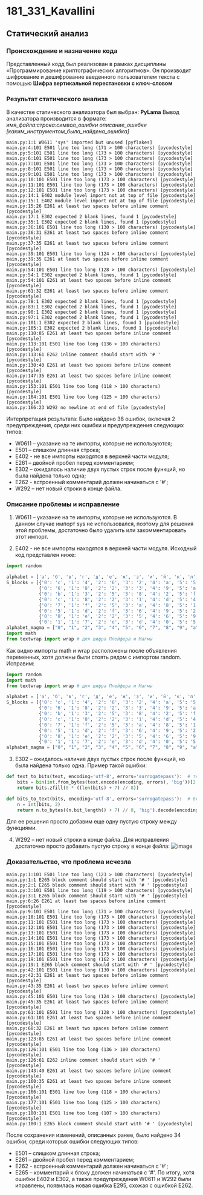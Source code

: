 # 181_331_Kavallini

## Статический анализ
### Происхождение и назначение кода
Представленный кодд был реализован в рамках дисциплины «Программирование криптографических алгоритмов». Он производит шифрование и дешифрование введенного пользователем текста с помощью **Шифра вертикальной перестановки с ключ-словом**

### Результат статического анализа
В качестве статического анализатора был выбран: **PyLama**
Вывод анализатора производится в формате: *имя_файла:строка:символ_ошибки описание_ошибки [каким_инструментом_была_найдена_ошибка]*
```
main.py:1:1 W0611 'sys' imported but unused [pyflakes]
main.py:4:101 E501 line too long (171 > 100 characters) [pycodestyle]
main.py:5:101 E501 line too long (173 > 100 characters) [pycodestyle]
main.py:6:101 E501 line too long (173 > 100 characters) [pycodestyle]
main.py:7:101 E501 line too long (173 > 100 characters) [pycodestyle]
main.py:8:101 E501 line too long (173 > 100 characters) [pycodestyle]
main.py:9:101 E501 line too long (173 > 100 characters) [pycodestyle]
main.py:10:101 E501 line too long (173 > 100 characters) [pycodestyle]
main.py:11:101 E501 line too long (173 > 100 characters) [pycodestyle]
main.py:12:101 E501 line too long (173 > 100 characters) [pycodestyle]
main.py:14:1 E402 module level import not at top of file [pycodestyle]
main.py:15:1 E402 module level import not at top of file [pycodestyle]
main.py:15:26 E261 at least two spaces before inline comment [pycodestyle]
main.py:17:1 E302 expected 2 blank lines, found 1 [pycodestyle]
main.py:35:1 E302 expected 2 blank lines, found 1 [pycodestyle]
main.py:36:101 E501 line too long (130 > 100 characters) [pycodestyle]
main.py:36:31 E261 at least two spaces before inline comment [pycodestyle]
main.py:37:35 E261 at least two spaces before inline comment [pycodestyle]
main.py:39:101 E501 line too long (124 > 100 characters) [pycodestyle]
main.py:39:35 E261 at least two spaces before inline comment [pycodestyle]
main.py:54:101 E501 line too long (128 > 100 characters) [pycodestyle]
main.py:54:1 E302 expected 2 blank lines, found 1 [pycodestyle]
main.py:54:101 E261 at least two spaces before inline comment [pycodestyle]
main.py:61:32 E261 at least two spaces before inline comment [pycodestyle]
main.py:78:1 E302 expected 2 blank lines, found 1 [pycodestyle]
main.py:83:1 E302 expected 2 blank lines, found 1 [pycodestyle]
main.py:90:1 E302 expected 2 blank lines, found 1 [pycodestyle]
main.py:97:1 E302 expected 2 blank lines, found 1 [pycodestyle]
main.py:101:1 E302 expected 2 blank lines, found 1 [pycodestyle]
main.py:105:1 E302 expected 2 blank lines, found 1 [pycodestyle]
main.py:110:85 E261 at least two spaces before inline comment [pycodestyle]
main.py:113:101 E501 line too long (136 > 100 characters) [pycodestyle]
main.py:113:61 E262 inline comment should start with '# ' [pycodestyle]
main.py:130:40 E261 at least two spaces before inline comment [pycodestyle]
main.py:147:35 E261 at least two spaces before inline comment [pycodestyle]
main.py:153:101 E501 line too long (118 > 100 characters) [pycodestyle]
main.py:164:101 E501 line too long (125 > 100 characters) [pycodestyle]
main.py:166:23 W292 no newline at end of file [pycodestyle]
```
Интерпретация результата:
Было найдено 38 ошибок, включая 2 предупреждения, среди них ошибки и предупреждения следующих типов:
* W0611 – указание на те импорты, которые не используются;
* E501 – слишком длинная строка;
* E402 - не все импорты находятся в верхней части модуля;
* E261 – двойной пробел перед комментарием;
* E302 – ожидалось наличие двух пустых строк после функций, но была найдена только одна;
* E262 - встроенный комментарий должен начинаться с '#';
* W292 – нет новый строки в конце файла.

### Описание проблемы и исправление
1. W0611 – указание на те импорты, которые не используются.
В данном случае импорт sys не использовался, поэтому для решения этой проблемы, достаточно было удалить или закомментировать этот импорт.

2. E402 - не все импорты находятся в верхней части модуля.
Исходный код представлен ниже:
```python
import random

alphabet = ['а', 'б', 'в', 'г', 'д', 'е', 'ж', 'з', 'и', 'й', 'к', 'л', 'м', 'н', 'о', 'п', 'р', 'с', 'т', 'у', 'ф', 'х', 'ц', 'ч', 'ш', 'щ', 'ъ', 'ы', 'ь', 'э', 'ю', 'я']
S_blocks = [{'0': 'c', '1': '4', '2': '6', '3': '2', '4': 'a', '5': '5', '6': 'b', '7': '9', '8': 'e', '9': '8', 'a': 'd', 'b': '7', 'c': '0', 'd': '3', 'e': 'f', 'f': '1'},
            {'0': '6', '1': '8', '2': '2', '3': '3', '4': '9', '5': 'a', '6': '5', '7': 'c', '8': '1', '9': 'e', 'a': '4', 'b': '7', 'c': 'b', 'd': 'd', 'e': '0', 'f': 'f'},
            {'0': 'b', '1': '3', '2': '5', '3': '8', '4': '2', '5': 'f', '6': 'a', '7': 'd', '8': 'e', '9': '1', 'a': '7', 'b': '4', 'c': 'c', 'd': '9', 'e': '6', 'f': '0'},
            {'0': 'c', '1': '8', '2': '2', '3': '1', '4': 'd', '5': '4', '6': 'f', '7': '6', '8': '7', '9': '0', 'a': 'a', 'b': '5', 'c': '3', 'd': 'e', 'e': '9', 'f': 'b'},
            {'0': '7', '1': 'f', '2': '5', '3': 'a', '4': '8', '5': '1', '6': '6', '7': 'd', '8': '0', '9': '9', 'a': '3', 'b': 'e', 'c': 'b', 'd': '4', 'e': '2', 'f': 'c'},
            {'0': '5', '1': 'd', '2': 'f', '3': '6', '4': '9', '5': '2', '6': 'c', '7': 'a', '8': 'b', '9': '7', 'a': '8', 'b': '1', 'c': '4', 'd': '3', 'e': 'e', 'f': '0'},
            {'0': '8', '1': 'e', '2': '2', '3': '5', '4': '6', '5': '9', '6': '1', '7': 'c', '8': 'f', '9': '4', 'a': 'b', 'b': '0', 'c': 'd', 'd': 'a', 'e': '3', 'f': '7'},
            {'0': '1', '1': '7', '2': 'e', '3': 'd', '4': '0', '5': '5', '6': '8', '7': '3', '8': '4', '9': 'f', 'a': 'a', 'b': '6', 'c': '9', 'd': 'c', 'e': 'b', 'f': '2'}]
alphabet_magma = ["0", "1", "2", "3", "4", "5", "6", "7", "8", "9", "a", "b", "c", "d", "e", "f"]
import math
from textwrap import wrap # для шифра Плейфера и Магмы
```
Как видно импорты math и wrap расположены после объявления переменных, хотя должны были стоять рядом с импортом random. Исправим:
```python
import random
import math
from textwrap import wrap # для шифра Плейфера и Магмы

alphabet = ['а', 'б', 'в', 'г', 'д', 'е', 'ж', 'з', 'и', 'й', 'к', 'л', 'м', 'н', 'о', 'п', 'р', 'с', 'т', 'у', 'ф', 'х', 'ц', 'ч', 'ш', 'щ', 'ъ', 'ы', 'ь', 'э', 'ю', 'я']
S_blocks = [{'0': 'c', '1': '4', '2': '6', '3': '2', '4': 'a', '5': '5', '6': 'b', '7': '9', '8': 'e', '9': '8', 'a': 'd', 'b': '7', 'c': '0', 'd': '3', 'e': 'f', 'f': '1'},
            {'0': '6', '1': '8', '2': '2', '3': '3', '4': '9', '5': 'a', '6': '5', '7': 'c', '8': '1', '9': 'e', 'a': '4', 'b': '7', 'c': 'b', 'd': 'd', 'e': '0', 'f': 'f'},
            {'0': 'b', '1': '3', '2': '5', '3': '8', '4': '2', '5': 'f', '6': 'a', '7': 'd', '8': 'e', '9': '1', 'a': '7', 'b': '4', 'c': 'c', 'd': '9', 'e': '6', 'f': '0'},
            {'0': 'c', '1': '8', '2': '2', '3': '1', '4': 'd', '5': '4', '6': 'f', '7': '6', '8': '7', '9': '0', 'a': 'a', 'b': '5', 'c': '3', 'd': 'e', 'e': '9', 'f': 'b'},
            {'0': '7', '1': 'f', '2': '5', '3': 'a', '4': '8', '5': '1', '6': '6', '7': 'd', '8': '0', '9': '9', 'a': '3', 'b': 'e', 'c': 'b', 'd': '4', 'e': '2', 'f': 'c'},
            {'0': '5', '1': 'd', '2': 'f', '3': '6', '4': '9', '5': '2', '6': 'c', '7': 'a', '8': 'b', '9': '7', 'a': '8', 'b': '1', 'c': '4', 'd': '3', 'e': 'e', 'f': '0'},
            {'0': '8', '1': 'e', '2': '2', '3': '5', '4': '6', '5': '9', '6': '1', '7': 'c', '8': 'f', '9': '4', 'a': 'b', 'b': '0', 'c': 'd', 'd': 'a', 'e': '3', 'f': '7'},
            {'0': '1', '1': '7', '2': 'e', '3': 'd', '4': '0', '5': '5', '6': '8', '7': '3', '8': '4', '9': 'f', 'a': 'a', 'b': '6', 'c': '9', 'd': 'c', 'e': 'b', 'f': '2'}]
alphabet_magma = ["0", "1", "2", "3", "4", "5", "6", "7", "8", "9", "a", "b", "c", "d", "e", "f"]
```

3. E302 – ожидалось наличие двух пустых строк после функций, но была найдена только одна.
Пример такой ошибки:
```python
def text_to_bits(text, encoding='utf-8', errors='surrogatepass'):  # текст в биты
    bits = bin(int.from_bytes(text.encode(encoding, errors), 'big'))[2:]
    return bits.zfill(8 * ((len(bits) + 7) // 8))

def bits_to_text(bits, encoding='utf-8', errors='surrogatepass'):  # биты в текст
    n = int(bits, 2)
    return n.to_bytes((n.bit_length() + 7) // 8, 'big').decode(encoding, errors) or '\0'

```
Для ее решения просто добавим еще одну пустую строку между функциями.

4. W292 – нет новый строки в конце файла.
Для исправления достаточно просто добавить пустую строку в конце файла:
![image](https://user-images.githubusercontent.com/56557255/214790734-837a2d08-0f56-46b8-a73f-e8663ee2e2d4.png)

### Доказательство, что проблема исчезла
```
main.py:1:101 E501 line too long (123 > 100 characters) [pycodestyle]
main.py:1:1 E265 block comment should start with '# ' [pycodestyle]
main.py:2:1 E265 block comment should start with '# ' [pycodestyle]
main.py:3:101 E501 line too long (119 > 100 characters) [pycodestyle]
main.py:3:1 E265 block comment should start with '# ' [pycodestyle]
main.py:6:26 E261 at least two spaces before inline comment [pycodestyle]
main.py:9:101 E501 line too long (171 > 100 characters) [pycodestyle]
main.py:10:101 E501 line too long (173 > 100 characters) [pycodestyle]
main.py:11:101 E501 line too long (173 > 100 characters) [pycodestyle]
main.py:12:101 E501 line too long (173 > 100 characters) [pycodestyle]
main.py:13:101 E501 line too long (173 > 100 characters) [pycodestyle]
main.py:14:101 E501 line too long (173 > 100 characters) [pycodestyle]
main.py:15:101 E501 line too long (173 > 100 characters) [pycodestyle]
main.py:16:101 E501 line too long (173 > 100 characters) [pycodestyle]
main.py:17:101 E501 line too long (173 > 100 characters) [pycodestyle]
main.py:19:101 E501 line too long (162 > 100 characters) [pycodestyle]
main.py:19:1 E265 block comment should start with '# ' [pycodestyle]
main.py:42:101 E501 line too long (130 > 100 characters) [pycodestyle]
main.py:42:31 E261 at least two spaces before inline comment [pycodestyle]
main.py:43:35 E261 at least two spaces before inline comment [pycodestyle]
main.py:45:101 E501 line too long (124 > 100 characters) [pycodestyle]
main.py:45:35 E261 at least two spaces before inline comment [pycodestyle]
main.py:61:101 E501 line too long (128 > 100 characters) [pycodestyle]
main.py:61:101 E261 at least two spaces before inline comment [pycodestyle]
main.py:68:32 E261 at least two spaces before inline comment [pycodestyle]
main.py:123:85 E261 at least two spaces before inline comment [pycodestyle]
main.py:126:101 E501 line too long (136 > 100 characters) [pycodestyle]
main.py:126:61 E262 inline comment should start with '# ' [pycodestyle]
main.py:143:40 E261 at least two spaces before inline comment [pycodestyle]
main.py:160:35 E261 at least two spaces before inline comment [pycodestyle]
main.py:166:101 E501 line too long (118 > 100 characters) [pycodestyle]
main.py:177:101 E501 line too long (125 > 100 characters) [pycodestyle]
main.py:180:101 E501 line too long (107 > 100 characters) [pycodestyle]
main.py:180:1 E265 block comment should start with '# ' [pycodestyle]
```
После сохранения изменений, описанных ранее, было найдено 34 ошибки, среди которых ошибки следующих типов:
* E501 – слишком длинная строка;
* E261 – двойной пробел перед комментарием;
* E262 - встроенный комментарий должен начинаться с '#';
* E265 – комментарий к блоку должен начинаться с '#'.
По итогу, хотя ошибки E402 и E302, а также предупреждения W0611 и W292 были иправлены, появилась новая ошибка E295, схожая с ошибкой E262.
